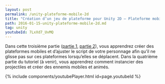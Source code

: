 ```yaml
---
layout: post
permalink: /unity-plateforme-mobile-2d
title: "Création d’un jeu de plateforme pour Unity 2D – Plateforme mobile (partie 3)"
path: 2016-01-15-unity-plateforme-mobile-2d.md
tag: unity
youtubeId: 7LxXd7_UvMQ
---
```


Dans cette troisième partie ([partie 1](/unity-plateforme-controleur-personnage-2d), [partie 2](/unity-plateforme-controleur-personnage-animation-2d)), vous apprendrez créer des plateformes mobiles et d’ajuster le script de votre personnage afin qu’il ne glisse pas sur ces plateformes lorsqu’elles se déplacent. Dans la quatrième partie du tutoriel (à venir), vous apprendrez comment instancier des projectiles et créer des ennemis mobiles et animés.

<!--<div class="toc" markdown="1">
<span class="gamma">Table des matières</span>
{:.no_toc}
* TOC
{:toc}
</div>
-->
{% include components/youtubePlayer.html id=page.youtubeId %}



